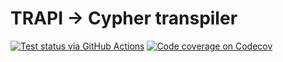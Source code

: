 # TRAPI → Cypher transpiler

[![Test status via GitHub Actions](https://github.com/ranking-agent/reasoner/workflows/test/badge.svg)](https://github.com/ranking-agent/reasoner/actions?query=workflow%3Atest)
[![Code coverage on Codecov](https://codecov.io/gh/ranking-agent/reasoner/branch/main/graph/badge.svg)](https://app.codecov.io/gh/ranking-agent/reasoner/branch/main)
